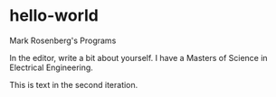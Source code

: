 # hello-world
Mark Rosenberg's Programs

In the editor, write a bit about yourself. 
I have a Masters of Science in Electrical Engineering.


This is text in the second iteration.
